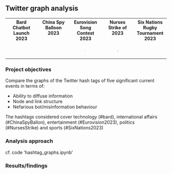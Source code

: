 ## Twitter graph analysis

<table>
  <tr>
    <th style="vertical-align: top;">Bard Chatbot Launch 2023</th>
    <th style="vertical-align: top;">China Spy Balloon 2023</th>
    <th style="vertical-align: top;">Eurovision Song Contest 2023</th>
    <th style="vertical-align: top;">Nurses Strike of 2023</th>
    <th style="vertical-align: top;">Six Nations Rugby Tournament 2023</th>
  </tr>
  <tr>
    <td>
      <figure>
        <img src="images/bard.png" width="200" alt="Bard Chatbot Launch 2023">
      </figure>
    </td>
    <td>
      <figure>
        <img src="images/ChinaSpyBalloon.png" width="200" alt="China Spy Balloon 2023">
      </figure>
    </td>
    <td>
      <figure>
        <img src="images/Eurovision.png" width="200" alt="Eurovision Song Contest 2023">
      </figure>
    </td>
    <td>
      <figure>
        <img src="images/NursesStrike.png" width="200" alt="Nurses Strike of 2023">
      </figure>
    </td>
    <td>
      <figure>
        <img src="images/SixNations.png" width="200" alt="Six Nations Rugby Tournament 2023">
      </figure>
    </td>
  </tr>
</table>

### Project objectives

Compare the graphs of the Twitter hash tags of five significant current events in terms of:

- Ability to diffuse information
- Node and link structure
- Nefarious bot/misinformation behaviour

The hashtags considered cover technology (#bard), international affairs (#ChinaSpyBallon), entertainment (#Eurovision2023), politics (#NursesStrike) and sports (#SixNations2023)
  
### Analysis approach

cf. code 'hashtag_graphs.ipynb'

### Results/findings

